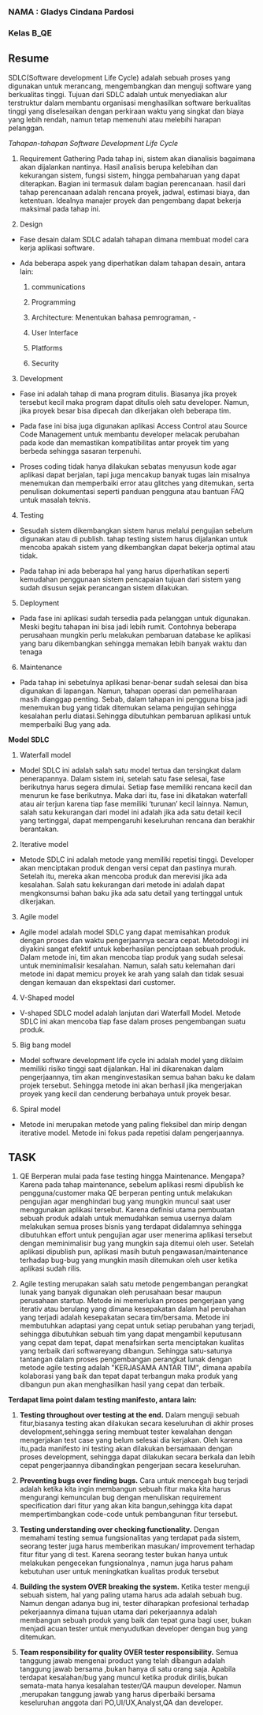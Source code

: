 ### NAMA : Gladys Cindana Pardosi
### Kelas B_QE

## Resume

SDLC(Software development Life Cycle) adalah sebuah proses yang digunakan untuk merancang, mengembangkan dan menguji software yang berkualitas tinggi. Tujuan dari SDLC adalah untuk menyediakan alur terstruktur dalam membantu organisasi menghasilkan software berkualitas tinggi yang diselesaikan dengan perkiraan waktu yang singkat dan biaya yang lebih rendah, namun tetap memenuhi atau melebihi harapan pelanggan.

*Tahapan-tahapan Software Development Life Cycle*

1. Requirement Gathering
Pada tahap ini, sistem akan dianalisis bagaimana akan dijalankan nantinya. Hasil analisis berupa kelebihan dan kekurangan sistem, fungsi sistem, hingga pembaharuan yang dapat diterapkan. Bagian ini termasuk dalam bagian perencanaan. hasil dari tahap perencanaan adalah rencana proyek, jadwal, estimasi biaya, dan ketentuan. Idealnya manajer proyek dan pengembang dapat bekerja maksimal pada tahap ini.

2. Design

- Fase desain dalam SDLC adalah tahapan dimana membuat model cara kerja aplikasi software.

- Ada beberapa aspek yang diperhatikan dalam tahapan desain, antara lain:

    1. communications
       
    2. Programming
      
    3. Architecture: Menentukan bahasa pemrograman, -
    
    4. User Interface

    5. Platforms
      
    6. Security
       
3. Development

- Fase ini adalah tahap di mana program ditulis. Biasanya jika proyek tersebut kecil maka program dapat ditulis oleh satu developer. Namun, jika proyek besar bisa dipecah dan dikerjakan oleh beberapa tim.
 
- Pada fase ini bisa juga digunakan aplikasi Access Control atau Source Code Management untuk membantu developer melacak perubahan pada kode dan memastikan kompatibilitas antar proyek tim yang berbeda sehingga sasaran terpenuhi.
 
- Proses coding tidak hanya dilakukan sebatas menyusun kode agar aplikasi dapat berjalan, tapi juga mencakup banyak tugas lain misalnya menemukan dan memperbaiki error atau glitches yang ditemukan, serta penulisan dokumentasi seperti panduan pengguna atau bantuan FAQ untuk masalah teknis.

4. Testing
   
- Sesudah sistem dikembangkan sistem harus melalui pengujian sebelum digunakan atau di publish. tahap testing sistem harus dijalankan untuk mencoba apakah sistem yang dikembangkan dapat bekerja optimal atau tidak.

- Pada tahap ini ada beberapa hal yang harus diperhatikan seperti kemudahan penggunaan sistem pencapaian tujuan dari sistem yang sudah disusun sejak perancangan sistem dilakukan.
   
5. Deployment

- Pada fase ini aplikasi sudah tersedia pada pelanggan untuk digunakan. Meski begitu tahapan ini bisa jadi lebih rumit. Contohnya beberapa perusahaan mungkin perlu melakukan pembaruan database ke aplikasi yang baru dikembangkan sehingga memakan lebih banyak waktu dan tenaga

6. Maintenance

- Pada tahap ini sebetulnya aplikasi benar-benar sudah selesai dan bisa digunakan di lapangan. Namun, tahapan operasi dan pemeliharaan masih dianggap penting. Sebab, dalam tahapan ini pengguna bisa jadi menemukan bug yang tidak ditemukan selama pengujian sehingga kesalahan perlu diatasi.Sehingga dibutuhkan pembaruan aplikasi untuk memperbaiki Bug yang ada.


**Model SDLC**

1. Waterfall model

- Model SDLC ini adalah salah satu model tertua dan tersingkat dalam penerapannya. Dalam sistem ini, setelah satu fase selesai, fase berikutnya harus segera dimulai. Setiap fase memiliki rencana kecil dan menurun ke fase berikutnya. Maka dari itu, fase ini dikatakan waterfall atau air terjun karena tiap fase memiliki ‘turunan’ kecil lainnya. Namun, salah satu kekurangan dari model ini adalah jika ada satu detail kecil yang tertinggal, dapat mempengaruhi keseluruhan rencana dan berakhir berantakan.

2. Iterative model

- Metode SDLC ini adalah metode yang memiliki repetisi tinggi. Developer akan menciptakan produk dengan versi cepat dan pastinya murah. Setelah itu, mereka akan mencoba produk dan merevisi jika ada kesalahan. Salah satu kekurangan dari metode ini adalah dapat mengkonsumsi bahan baku jika ada satu detail yang tertinggal untuk dikerjakan.

3.  Agile model

- Agile model adalah model SDLC yang dapat memisahkan produk dengan proses dan waktu pengerjaannya secara cepat. Metodologi ini diyakini sangat efektif untuk keberhasilan penciptaan sebuah produk. Dalam metode ini, tim akan mencoba tiap produk yang sudah selesai untuk meminimalisir kesalahan. Namun, salah satu kelemahan dari metode ini dapat memicu proyek ke arah yang salah dan tidak sesuai dengan kemauan dan ekspektasi dari customer.

4. V-Shaped model

- V-shaped SDLC model adalah lanjutan dari Waterfall Model. Metode SDLC ini akan mencoba tiap fase dalam proses pengembangan suatu produk.

5. Big bang model

- Model software development life cycle ini adalah model yang diklaim memiliki risiko tinggi saat dijalankan. Hal ini dikarenakan dalam pengerjaannya, tim akan menginvestasikan semua bahan baku ke dalam projek tersebut. Sehingga metode ini akan berhasil jika mengerjakan proyek yang kecil dan cenderung berbahaya untuk proyek besar.

6. Spiral model

- Metode ini merupakan metode yang paling fleksibel dan mirip dengan iterative model. Metode ini fokus pada repetisi dalam pengerjaannya.



## TASK 

1. QE Berperan mulai pada fase testing hingga Maintenance. Mengapa? Karena pada tahap maintenance, sebelum aplikasi resmi dipublish ke pengguna/customer maka QE berperan penting untuk melakukan pengujian agar menghindari bug yang mungkin muncul saat user menggunakan aplikasi tersebut. Karena definisi utama pembuatan sebuah produk adalah untuk memudahkan semua usernya dalam melakukan semua proses bisnis yang terdapat didalamnya sehingga dibutuhkan effort untuk pengujian agar user menerima aplikasi tersebut dengan meminimalisir bug yang mungkin saja ditemui oleh user. Setelah aplikasi dipublish pun, aplikasi masih butuh pengawasan/maintenance terhadap bug-bug yang mungkin masih ditemukan oleh user ketika aplikasi sudah rilis.

2. Agile testing merupakan salah satu metode pengembangan perangkat lunak yang banyak digunakan oleh perusahaan besar maupun perusahaan startup. Metode ini memerlukan proses pengerjaan yang iterativ atau berulang yang dimana kesepakatan dalam hal perubahan yang terjadi adalah kesepakatan secara tim/bersama. Metode ini membutuhkan adaptasi yang cepat untuk setiap perubahan yang terjadi, sehingga  dibutuhkan sebuah tim yang dapat mengambil keputusann yang cepat dam tepat, dapat menafsirkan serta menciptakan kualitas yang terbaik dari softwareyang dibangun. Sehingga satu-satunya tantangan
dalam proses pengembangan perangkat lunak dengan metode agile testing adalah "KERJASAMA ANTAR TIM", dimana apabila kolaborasi yang baik dan tepat dapat terbangun maka produk yang dibangun pun akan menghasilkan hasil yang cepat dan terbaik.

**Terdapat lima point dalam testing manifesto, antara lain:**

1. **Testing throughout over testing at the end.**
Dalam menguji sebuah fitur,biasanya testing akan dilakukan secara keseluruhan 
di akhir proses development,sehingga sering membuat tester kewalahan dengan 
mengerjakan test case yang belum selesai dia kerjakan. Oleh karena itu,pada manifesto ini
testing akan dilakukan bersamaaan dengan proses development, sehingga dapat dilakukan secara berkala 
dan lebih cepat pengerjaannya dibandingkan pengerjaan secara keseluruhan.


2. **Preventing bugs over finding bugs.**
Cara untuk mencegah bug terjadi adalah ketika kita ingin membangun sebuah fitur
maka kita harus mengurangi kemunculan bug dengan menuliskan requirement specification
dari fitur yang akan kita bangun,sehingga kita dapat mempertimbangkan
code-code untuk pembangunan fitur tersebut.


3. **Testing understanding over checking functionality.**
Dengan memahami testing semua fungsionalitas yang terdapat pada sistem, seorang tester
 juga harus memberikan masukan/ improvement terhadap fitur fitur yang di test. Karena seorang
tester bukan hanya untuk melakukan pengecekan fungsionalnya , namun juga harus
paham kebutuhan user untuk meningkatkan kualitas produk tersebut


4. **Building the system OVER breaking the system.**
Ketika tester menguji sebuah sistem, hal yang paling utama harus ada adalah
sebuah bug. Namun dengan adanya bug ini, tester diharapkan profesional terhadap 
pekerjaannya dimana tujuan utama dari pekerjaannya adalah membangun sebuah
produk yang baik dan tepat guna bagi user, bukan menjadi acuan tester untuk
menyudutkan developer dengan bug yang ditemukan.



5. **Team responsibility for quality OVER tester responsibility.**
Semua tanggung jawab mengenai product yang telah dibangun adalah 
tanggung jawab bersama ,bukan hanya di satu orang saja. Apabila terdapat kesalahan/bug
yang muncul ketika produk dirilis,bukan semata-mata hanya kesalahan tester/QA maupun developer.
Namun ,merupakan tanggung jawab yang harus diperbaiki bersama keseluruhan anggota dari
PO,UI/UX,Analyst,QA dan developer. 

